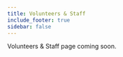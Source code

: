 ```yaml
---
title: Volunteers & Staff
include_footer: true
sidebar: false
---
```


Volunteers & Staff page coming soon.
